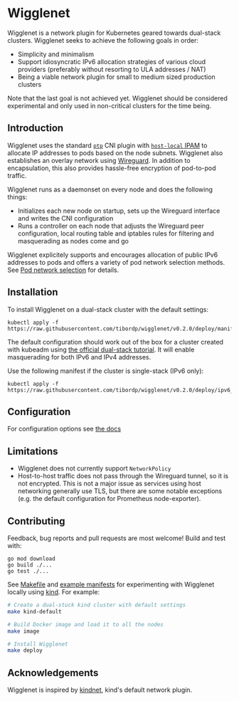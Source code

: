 # Wigglenet

Wigglenet is a network plugin for Kubernetes geared towards dual-stack clusters. Wigglenet seeks to achieve the following goals in order:

- Simplicity and minimalism
- Support idiosyncratic IPv6 allocation strategies of various cloud providers (preferably without resorting to ULA addresses / NAT)
- Being a viable network plugin for small to medium sized production clusters

Note that the last goal is not achieved yet. Wigglenet should be considered experimental and only used in non-critical clusters for the time being.

## Introduction

Wigglenet uses the standard [`ptp`](https://www.cni.dev/plugins/current/main/ptp/) CNI plugin with [`host-local` IPAM](https://www.cni.dev/plugins/current/ipam/host-local/) to allocate IP addresses to pods based on the node subnets. Wigglenet also establishes an overlay network using [Wireguard](https://www.wireguard.com/). In addition to encapsulation, this also provides hassle-free encryption of pod-to-pod traffic.

Wigglenet runs as a daemonset on every node and does the following things:
- Initializes each new node on startup, sets up the Wireguard interface and writes the CNI configuration
- Runs a controller on each node that adjusts the Wireguard peer configuration, local routing table and iptables rules for filtering and masquerading as nodes come and go

Wigglenet explicitely supports and encourages allocation of public IPv6 addresses to pods and offers a variety of pod network selection methods. See [Pod network selection](./docs/configuration.md#pod-network-selection) for details.

## Installation

To install Wigglenet on a dual-stack cluster with the default settings:

```shell
kubectl apply -f https://raw.githubusercontent.com/tibordp/wigglenet/v0.2.0/deploy/manifest.yaml
```

The default configuration should work out of the box for a cluster created with kubeadm using [the official dual-stack tutorial](https://kubernetes.io/docs/setup/production-environment/tools/kubeadm/dual-stack-support/). It will enable masquerading for both IPv6 and IPv4 addresses. 

Use the following manifest if the cluster is single-stack (IPv6 only):

```shell
kubectl apply -f https://raw.githubusercontent.com/tibordp/wigglenet/v0.2.0/deploy/ipv6_only.yaml
```

## Configuration

For configuration options see [the docs](./docs/configuration.md)

## Limitations

- Wigglenet does not currently support `NetworkPolicy`
- Host-to-host traffic does not pass through the Wireguard tunnel, so it is not encrypted. This is not a major issue as services using host networking generally use TLS, but there are some notable exceptions (e.g. the default configuration for Prometheus node-exporter).

## Contributing

Feedback, bug reports and pull requests are most welcome! Build and test with:

```
go mod download
go build ./...
go test ./...
```

See [Makefile](./Makefile) and [example manifests](./testing) for experimenting with Wigglenet locally using [kind](https://kind.sigs.k8s.io/). For example:

```bash
# Create a dual-stuck kind cluster with default settings
make kind-default

# Build Docker image and load it to all the nodes
make image

# Install Wigglenet
make deploy
```

## Acknowledgements

Wigglenet is inspired by [kindnet](https://github.com/kubernetes-sigs/kind/tree/main/images/kindnetd), kind's default network plugin.
